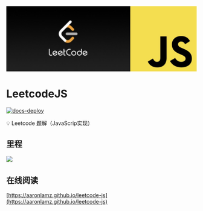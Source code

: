 <div align="center">
    <img src="./hero.png">
</div>


# LeetcodeJS

[![docs-deploy](https://github.com/aaronlamz/leetcode-js/actions/workflows/docs-deploy.yml/badge.svg)](https://github.com/aaronlamz/leetcode-js/actions/workflows/docs-deploy.yml)


💡 Leetcode 题解（JavaScrip实现）

## 里程

<a href="https://aaronlamz.github.io/leetcode-js/md/leetcode/06/">
    <img src="https://img.shields.io/badge/Leetcode-6%2F200-brightgreen" />
</a>

## 在线阅读
[https://aaronlamz.github.io/leetcode-js](https://aaronlamz.github.io/leetcode-js)

